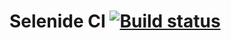 # Selenide CI [![Build status](https://ci.appveyor.com/api/projects/status/unuullkaem2t7mb4?svg=true)](https://ci.appveyor.com/project/kirilliqa37/java-selenide)
